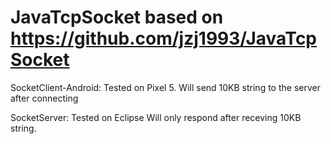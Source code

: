 # JavaTcpSocket based on https://github.com/jzj1993/JavaTcpSocket

SocketClient-Android:
Tested on Pixel 5.
Will send 10KB string to the server after connecting

SocketServer:
Tested on Eclipse
Will only respond after receving 10KB string.


